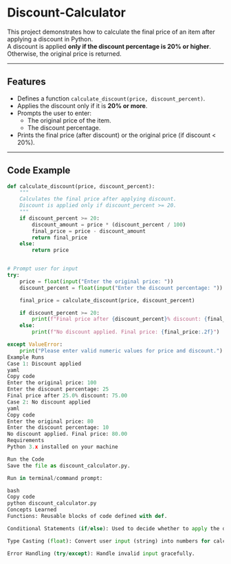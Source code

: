 # Discount-Calculator

This project demonstrates how to calculate the final price of an item after applying a discount in Python.  
A discount is applied **only if the discount percentage is 20% or higher**. Otherwise, the original price is returned.

---

## Features
- Defines a function `calculate_discount(price, discount_percent)`.
- Applies the discount only if it is **20% or more**.
- Prompts the user to enter:
  - The original price of the item.
  - The discount percentage.
- Prints the final price (after discount) or the original price (if discount < 20%).

---

## Code Example

```python
def calculate_discount(price, discount_percent):
    """
    Calculates the final price after applying discount.
    Discount is applied only if discount_percent >= 20.
    """
    if discount_percent >= 20:
        discount_amount = price * (discount_percent / 100)
        final_price = price - discount_amount
        return final_price
    else:
        return price


# Prompt user for input
try:
    price = float(input("Enter the original price: "))
    discount_percent = float(input("Enter the discount percentage: "))

    final_price = calculate_discount(price, discount_percent)

    if discount_percent >= 20:
        print(f"Final price after {discount_percent}% discount: {final_price:.2f}")
    else:
        print(f"No discount applied. Final price: {final_price:.2f}")

except ValueError:
    print("Please enter valid numeric values for price and discount.")
Example Runs
Case 1: Discount applied
yaml
Copy code
Enter the original price: 100
Enter the discount percentage: 25
Final price after 25.0% discount: 75.00
Case 2: No discount applied
yaml
Copy code
Enter the original price: 80
Enter the discount percentage: 10
No discount applied. Final price: 80.00
Requirements
Python 3.x installed on your machine

Run the Code
Save the file as discount_calculator.py.

Run in terminal/command prompt:

bash
Copy code
python discount_calculator.py
Concepts Learned
Functions: Reusable blocks of code defined with def.

Conditional Statements (if/else): Used to decide whether to apply the discount.

Type Casting (float): Convert user input (string) into numbers for calculations.

Error Handling (try/except): Handle invalid input gracefully.
